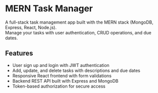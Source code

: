 # MERN Task Manager

A full-stack task management app built with the MERN stack (MongoDB, Express, React, Node.js).  
Manage your tasks with user authentication, CRUD operations, and due dates.

## Features

- User sign up and login with JWT authentication
- Add, update, and delete tasks with descriptions and due dates
- Responsive React frontend with form validations
- Backend REST API built with Express and MongoDB
- Token-based authorization for secure access
